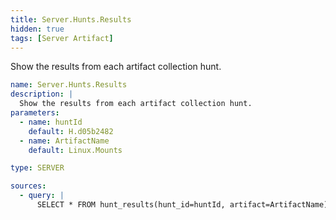 ```yaml
---
title: Server.Hunts.Results
hidden: true
tags: [Server Artifact]
---
```


Show the results from each artifact collection hunt.


```yaml
name: Server.Hunts.Results
description: |
  Show the results from each artifact collection hunt.
parameters:
  - name: huntId
    default: H.d05b2482
  - name: ArtifactName
    default: Linux.Mounts

type: SERVER

sources:
  - query: |
      SELECT * FROM hunt_results(hunt_id=huntId, artifact=ArtifactName)

```
